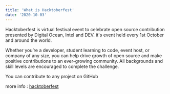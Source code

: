 ```yaml
---
title: 'What is Hacktoberfest'
date: '2020-10-03'
---
```


Hacktoberfest is virtual festival event to celebrate open source contribution presented by Digital Ocean, Intel and DEV. it's event held every 1st October and around the world. 

Whether you’re a developer, student learning to code, event host, or company of any size, you can help drive growth of open source and make positive contributions to an ever-growing community. All backgrounds and skill levels are encouraged to complete the challenge.

You can contribute to any project on GitHub

more info : [hacktoberfest](https://hacktoberfest.digitalocean.com/)